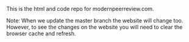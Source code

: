 This is the html and code repo for modernpeerreview.com. 

Note: When we update the master branch the website will change too. However, to see the changes on the website you will need to clear the browser cache and refresh.
